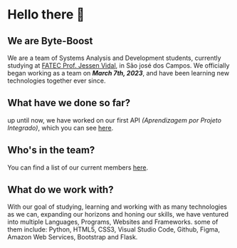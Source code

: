 # Hello there 👋
## We are Byte-Boost
We are a team of Systems Analysis and Development students, currently studying at [FATEC Prof. Jessen Vidal](https://fatecsjc-prd.azurewebsites.net/), in São josé dos Campos. 
We officially began working as a team on **_March 7th, 2023_**, and have been learning new technologies together ever since.

## What have we done so far?
up until now, we have worked on our first API _(Aprendizagem por Projeto Integrado)_, which you can see [here](https://github.com/Byte-Boost/Plataforma-Scrum).

## Who's in the team?
<!-- Since our founding, our team has been through quite a few changes, and it will probably continue to do so in the future as well. --> 
You can find a list of our current <!-- and past--> members [here](https://byte-boost.github.io/.github/).

## What do we work with?
With our goal of studying, learning and working with as many technologies as we can, expanding our horizons and honing our skills, we have ventured into multiple Languages, Programs, Websites and Frameworks. 
some of them include: Python, HTML5, CSS3, Visual Studio Code, Github, Figma, Amazon Web Services, Bootstrap and Flask.

<!--
## How to contact us?
Email:
(Other methods)
-->

